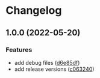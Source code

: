 # Changelog

## 1.0.0 (2022-05-20)


### Features

* add debug files ([d6e85df](https://github.com/brokeyourbike/hackintosh/commit/d6e85df4ff163380605691f0af476bca8d63ae01))
* add release versions ([c063240](https://github.com/brokeyourbike/hackintosh/commit/c063240405241fc587eb0a65b4cd6be6becca150))
